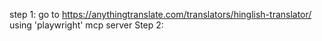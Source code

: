 step 1: go to https://anythingtranslate.com/translators/hinglish-translator/
using 'playwright' mcp server 
Step 2: